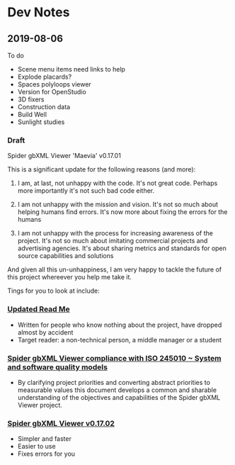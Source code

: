 # Dev Notes


## 2019-08-06

To do

* Scene menu items need links to help
* Explode placards?
* Spaces polyloops viewer
* Version for OpenStudio
* 3D fixers
* Construction data
* Build Well
* Sunlight studies


### Draft

Spider gbXML Viewer 'Maevia' v0.17.01

This is a significant update for the following reasons (and more):

1. I am, at last, not unhappy with the code. It's not great code. Perhaps more importantly it's not such bad code either.

2. I am not unhappy with the mission and vision. It's not so much about helping humans find errors. It's now more about fixing the errors for the humans

3. I am not unhappy with the process for increasing awareness of the project. It's not so much about imitating commercial projects and advertising agencies. It's about sharing metrics and standards for open source capabilities and solutions

And given all this un-unhappiness, I am very happy to tackle the future of this project whereever you help me take it.

Tings for you to look at include:

### [Updated Read Me]( https://www.ladybug.tools/spider-gbxml-tools/#spider-gbxml-viewer/README.md )

* Written for people who know nothing about the project, have dropped almost by accident
* Target reader: a non-technical person, a middle manager or a student


### [Spider gbXML Viewer compliance with ISO 245010 ~ System and software quality models]( https://www.ladybug.tools/spider-gbxml-tools/index.html#spider-gbxml-viewer/spider-gbxml-viewer-iso-25010-compliance.md )

* By clarifying project priorities and converting abstract priorities to measurable values this document develops a common and sharable understanding of the objectives and capabilities of the Spider gbXML Viewer project.

### [Spider gbXML Viewer v0.17.02]( https://www.ladybug.tools/spider-gbxml-tools/index.html#spider-gbxml-viewer/spider-gbxml-viewer-iso-25010-compliance.md )

* Simpler and faster
* Easier to use
* Fixes errors for you
